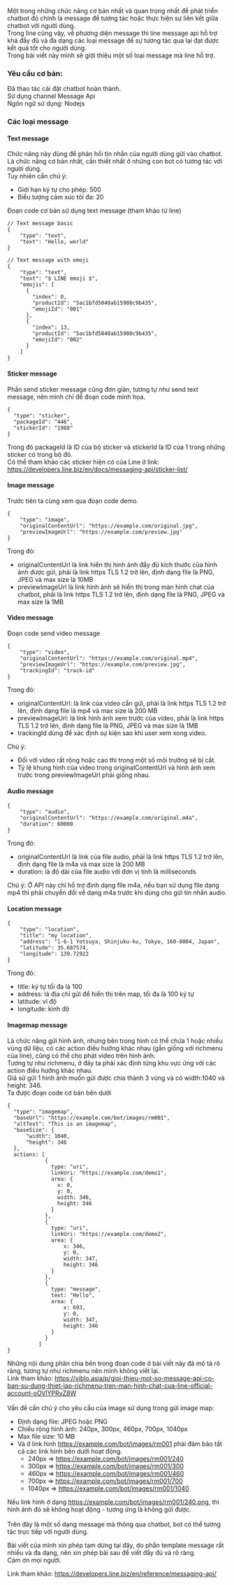 Một trong những chức năng cơ bản nhất và quan trọng nhất để phát triển chatbot đó chính là message để tương tác hoặc thực hiện sự liên kết giữa chatbot với người dùng. <br>
Trong line cũng vậy, về phương diện message thì line message api hỗ trợ khá đầy đủ và đa dạng các loại message để sự tương tác qua lại đạt được kết quả tốt cho người dùng. <br>
Trong bài viết này mình sẽ giới thiệu một số loại message mà line hỗ trợ. <br>
### Yêu cầu cơ bản: <br>
Đã thao tác cài đặt chatbot hoàn thành. <br>
Sử dụng channel Message Api <br>
Ngôn ngữ sử dụng: Nodejs <br>
### Các loại message
#### Text message
Chức năng này dùng để phản hồi tin nhắn của người dùng gửi vào chatbot. <br>
Là chức năng cơ bản nhất, cần thiết nhất ở những con bot có tương tác với người dùng. <br>
Tuy nhiên cần chú ý:
- Giới hạn ký tự cho phép: 500
- Biểu tượng cảm xúc tôí đa: 20 <br>

Đoạn code cơ bản sử dụng text message (tham khảo từ line)
```
// Text message basic
{
    "type": "text",
    "text": "Hello, world"
}

// Text message with emoji
{
    "type": "text",
    "text": "$ LINE emoji $",
    "emojis": [
      {
        "index": 0,
        "productId": "5ac1bfd5040ab15980c9b435",
        "emojiId": "001"
      },
      {
        "index": 13,
        "productId": "5ac1bfd5040ab15980c9b435",
        "emojiId": "002"
      }
    ]
}
```
#### Sticker message
Phần send sticker message cũng đơn giản, tương tự như send text message, nên mình chỉ để đoạn code minh họa. 
```
{
  "type": "sticker",
  "packageId": "446",
  "stickerId": "1988"
}
```
Trong đó packageId là ID của bộ sticker và stickerId là ID của 1 trong những sticker có trong bộ đó. <br>
Có thể tham khảo các sticker hiện có của Line ở link: https://developers.line.biz/en/docs/messaging-api/sticker-list/
#### Image message
Trước tiên ta cùng xem qua đoạn code demo. 
```
{
    "type": "image",
    "originalContentUrl": "https://example.com/original.jpg",
    "previewImageUrl": "https://example.com/preview.jpg"
}
```
Trong đó: <br>
- originalContentUrl là link hiển thị hình ảnh đầy đủ kích thước của hình ảnh được gửi, phải là link https TLS 1.2 trở lên, định dạng file là PNG, JPEG và max size là 10MB
- previewImageUrl là link hình ảnh sẽ hiển thị trong màn hình chat của chatbot, phải là link https TLS 1.2 trở lên, định dạng file là PNG, JPEG và max size là 1MB
#### Video message
Đoạn code send video message
```
{
    "type": "video",
    "originalContentUrl": "https://example.com/original.mp4",
    "previewImageUrl": "https://example.com/preview.jpg",
    "trackingId": "track-id"
}
```
Trong đó:
- originalContentUrl: là link của video cần gửi, phải là link https TLS 1.2 trở lên, định dạng file là mp4 và max size là 200 MB
- previewImageUrl: là link hình ảnh xem trước của video, phải là link https TLS 1.2 trở lên, định dạng file là PNG, JPEG và max size là 1MB
- trackingId dùng để xác định sự kiện sao khi user xem xong video.<br>

Chú ý:
- Đối với video rất rộng hoặc cao thì trong một số môi trường sẽ bị cắt.
- Tỷ lệ khung hình của video trong originalContentUrl và hình ảnh xem trước trong previewImageUrl phải giống nhau.
#### Audio message
```
{
    "type": "audio",
    "originalContentUrl": "https://example.com/original.m4a",
    "duration": 60000
}
```
Trong đó:
- originalContentUrl là link của file audio, phải là link https TLS 1.2 trở lên, định dạng file là m4a và max size là 200 MB
- duration: là độ dài của file audio với đơn vị tính là milliseconds <br>

Chú ý: Ở API này chỉ hỗ trợ định dạng file m4a, nếu bạn sử dụng file dạng mp4 thì phải chuyển đổi về dạng m4a trước khi dùng cho gửi tin nhắn audio.
#### Location message
```
{
    "type": "location",
    "title": "my location",
    "address": "1-6-1 Yotsuya, Shinjuku-ku, Tokyo, 160-0004, Japan", 
    "latitude": 35.687574,
    "longitude": 139.72922
}
```
Trong đó:
- title: ký tự tối đa là 100
- address: là địa chỉ gửi để hiển thị trên map, tối đa là 100 ký tự
- latitude: vĩ độ
- longitude: kinh độ
#### Imagemap message
Là chức năng gửi hình ảnh, nhưng bên trong hình có thể chứa 1 hoặc nhiều vùng dữ liệu, có các action điều hướng khác nhau (gần giống với richmenu của line), cũng có thể cho phát video trên hình ảnh. <br>
Tương tự như richmenu, ở đây ta phải xác định từng khu vực ứng với các action điều hướng khác nhau. <br>
Giả sử gửi 1 hình ảnh muốn gửi được chia thành 3 vùng và có width:1040 và height: 346. <br>
Ta được đoạn code cơ bản bên dưới <br>
```
{
  "type": "imagemap",
  "baseUrl": "https://example.com/bot/images/rm001",
  "altText": "This is an imagemap",
  "baseSize": {
      "width": 1040,
      "height": 346
  },
  actions: [
            {
              type: "uri",
              linkUri: "https://example.com/demo1",
              area: {
                x: 0,
                y: 0,
                width: 346,
                height: 346
              }
            },
            {
              type: "uri",
              linkUri: "https://example.com/demo2",
              area: {
                  x: 346,
                  y: 0,
                  width: 347,
                  height: 346
              }
            },
            {
              type: "message",
              text: "Hello",
              area: {
                  x: 693,
                  y: 0,
                  width: 347,
                  height: 346
              }
            }
          ]
}
```
Những nội dung phân chia bên trong đoạn code ở bài viết này đã mô tả rõ ràng, tương tự như richmenu nên mình không viết lại. <br>
Link tham khảo: https://viblo.asia/p/gioi-thieu-mot-so-message-api-co-ban-su-dung-thiet-lap-richmenu-tren-man-hinh-chat-cua-line-official-account-oOVlYPRyZ8W <br><br>
Vấn đề cần chú ý cho yêu cầu của image sử dụng trong gửi image map: 
- Định dạng file: JPEG hoặc PNG
- Chiều rộng hình ảnh: 240px, 300px, 460px, 700px, 1040px
- Max file size: 10 MB
- Và ở link hình https://example.com/bot/images/rm001 phải đảm bảo tất cả các link hình bên dưới hoạt động.
    + 240px => https://example.com/bot/images/rm001/240
    + 300px	=> https://example.com/bot/images/rm001/300
    + 460px	=> https://example.com/bot/images/rm001/460
    + 700px	=> https://example.com/bot/images/rm001/700
    + 1040px =>	https://example.com/bot/images/rm001/1040 <br>
    
Nếu link hình ở dạng https://example.com/bot/images/rm001/240.png, thì hình ảnh đó sẽ không hoạt động - tương ứng là không gửi được. <br><br>
Trên đây là một số dạng message mà thông qua chatbot, bot có thể tương tác trực tiếp với người dùng. <br>

Bài viết của mình xin phép tạm dừng tại đây, do phần template message rất nhiều và đa dạng, nên xin phép bài sau để viết đầy đủ và rõ ràng. <br>
Cám ơn mọi người. <br>

Link tham khảo: https://developers.line.biz/en/reference/messaging-api/